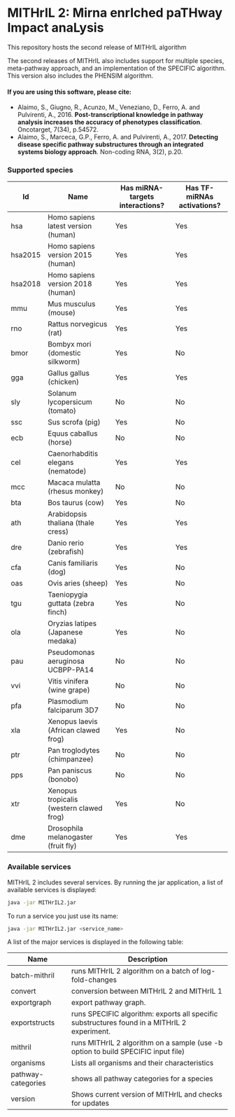 # MITHrIL 2: Mirna enrIched paTHway Impact anaLysis

This repository hosts the second release of MITHrIL algorithm

The second releases of MITHrIL also includes support for multiple species, meta-pathway approach, and an implementation of the SPECIFIC algorithm.
This version also includes the PHENSIM algorithm.


#### If you are using this software, please cite:

- Alaimo, S., Giugno, R., Acunzo, M., Veneziano, D., Ferro, A. and Pulvirenti, A., 2016. **Post-transcriptional knowledge in pathway analysis increases the accuracy of phenotypes classification**. Oncotarget, 7(34), p.54572.
- Alaimo, S., Marceca, G.P., Ferro, A. and Pulvirenti, A., 2017. **Detecting disease specific pathway substructures through an integrated systems biology approach**. Non-coding RNA, 3(2), p.20.

### Supported species

| Id     | Name                                    | Has miRNA-targets interactions?| Has TF-miRNAs activations?|
|--------|-----------------------------------------|--------------------------------|---------------------------|
| hsa    | Homo sapiens latest version (human)     | Yes                            | Yes                       |
| hsa2015| Homo sapiens version 2015 (human)       | Yes                            | Yes                       |
| hsa2018| Homo sapiens version 2018 (human)       | Yes                            | Yes                       |
| mmu    | Mus musculus (mouse)                    | Yes                            | Yes                       |
| rno    | Rattus norvegicus (rat)                 | Yes                            | Yes                       |
| bmor   | Bombyx mori (domestic silkworm)         | Yes                            | No                        |
| gga    | Gallus gallus (chicken)                 | Yes                            | Yes                       |
| sly    | Solanum lycopersicum (tomato)           | No                             | No                        |
| ssc    | Sus scrofa (pig)                        | Yes                            | No                        |
| ecb    | Equus caballus (horse)                  | No                             | No                        |
| cel    | Caenorhabditis elegans (nematode)       | Yes                            | Yes                       |
| mcc    | Macaca mulatta (rhesus monkey)          | No                             | No                        |
| bta    | Bos taurus (cow)                        | Yes                            | No                        |
| ath    | Arabidopsis thaliana (thale cress)      | Yes                            | Yes                       |
| dre    | Danio rerio (zebrafish)                 | Yes                            | Yes                       |
| cfa    | Canis familiaris (dog)                  | Yes                            | No                        |
| oas    | Ovis aries (sheep)                      | Yes                            | No                        |
| tgu    | Taeniopygia guttata (zebra finch)       | Yes                            | No                        |
| ola    | Oryzias latipes (Japanese medaka)       | Yes                            | No                        |
| pau    | Pseudomonas aeruginosa UCBPP-PA14       | No                             | No                        |
| vvi    | Vitis vinifera (wine grape)             | No                             | No                        |
| pfa    | Plasmodium falciparum 3D7               | No                             | No                        |
| xla    | Xenopus laevis (African clawed frog)    | Yes                            | No                        |
| ptr    | Pan troglodytes (chimpanzee)            | No                             | No                        |
| pps    | Pan paniscus (bonobo)                   | No                             | No                        |
| xtr    | Xenopus tropicalis (western clawed frog)| Yes                            | No                        |
| dme    | Drosophila melanogaster (fruit fly)     | Yes                            | Yes                       |

### Available services

MITHrIL 2 includes several services. By running the jar application, a list of available services is displayed:

```bash
java -jar MITHrIL2.jar
```

To run a service you just use its name:

```bash
java -jar MITHrIL2.jar <service_name>
```

A list of the major services is displayed in the following table:

   | Name              | Description                                                                                 |
   |-------------------|---------------------------------------------------------------------------------------------|
   | batch-mithril     | runs MITHrIL 2 algorithm on a batch of log-fold-changes                                     |
   | convert           | conversion between MITHrIL 2 and MITHrIL 1                                                  |
   | exportgraph       | export pathway graph.                                                                       |
   | exportstructs     | runs SPECIFIC algorithm: exports all specific substructures found in a MITHrIL 2 experiment.|
   | mithril           | runs MITHrIL 2 algorithm on a sample (use -b option to build SPECIFIC input file)           |
   | organisms         | Lists all organisms and their characteristics                                               |
   | pathway-categories| shows all pathway categories for a species                                                  |
   | version           | Shows current version of MITHrIL and checks for updates                                     |

